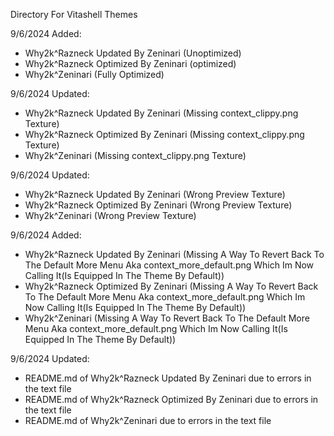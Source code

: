 Directory For Vitashell Themes

9/6/2024 Added:
  - Why2k^Razneck Updated By Zeninari (Unoptimized)
  - Why2k^Razneck Optimized By Zeninari (optimized)
  - Why2k^Zeninari (Fully Optimized)

9/6/2024 Updated:
  - Why2k^Razneck Updated By Zeninari (Missing context_clippy.png Texture)
  - Why2k^Razneck Optimized By Zeninari (Missing context_clippy.png Texture)
  - Why2k^Zeninari (Missing context_clippy.png Texture)

9/6/2024 Updated:
  - Why2k^Razneck Updated By Zeninari (Wrong Preview Texture)
  - Why2k^Razneck Optimized By Zeninari (Wrong Preview Texture)
  - Why2k^Zeninari (Wrong Preview Texture)

9/6/2024 Added:
  - Why2k^Razneck Updated By Zeninari (Missing A Way To Revert Back To The Default More Menu Aka context_more_default.png Which Im Now Calling It(Is Equipped In The Theme By Default))
  - Why2k^Razneck Optimized By Zeninari (Missing A Way To Revert Back To The Default More Menu Aka context_more_default.png Which Im Now Calling It(Is Equipped In The Theme By Default))
  - Why2k^Zeninari (Missing A Way To Revert Back To The Default More Menu Aka context_more_default.png Which Im Now Calling It(Is Equipped In The Theme By Default))

9/6/2024 Updated:
  - README.md of Why2k^Razneck Updated By Zeninari due to errors in the text file
  - README.md of Why2k^Razneck Optimized By Zeninari due to errors in the text file
  - README.md of Why2k^Zeninari due to errors in the text file
